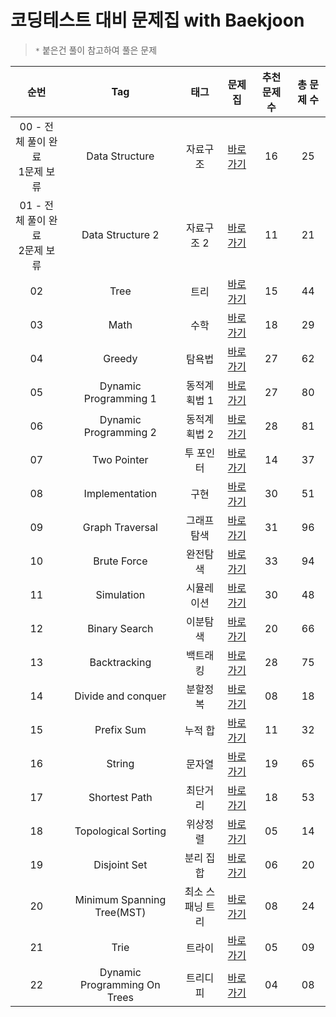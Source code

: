 # 코딩테스트 대비 문제집 with Baekjoon

> `*` 붙은건 풀이 참고하여 풀은 문제

| 순번 | Tag                          | 태그                | 문제집    | 추천 문제 수 | 총 문제 수 |
| :--: | :--------------------------: | :-----------------: | :------:  | :---------:  | :------: |
| 00 - 전체 풀이 완료<br/>1문제 보류 | Data Structure | 자료구조 | [바로가기](./data_structure) | 16 | 25 |
| 01 - 전체 풀이 완료<br/>2문제 보류 | Data Structure 2 | 자료구조 2 | [바로가기](./data_structure2) | 11 | 21 |
| 02 | Tree | 트리 | [바로가기](./tree) | 15 | 44 |
| 03 | Math | 수학 | [바로가기](./math) | 18 | 29 |
| 04 | Greedy | 탐욕법 | [바로가기](./greedy) | 27 | 62 |
| 05 | Dynamic Programming 1 | 동적계획법 1 | [바로가기](./dynamic_programming_1) | 27 | 80 |
| 06 | Dynamic Programming 2 | 동적계획법 2 | [바로가기](./dynamic_programming_2) | 28 | 81 |
| 07 | Two Pointer | 투 포인터 | [바로가기](./two_pointer) | 14 | 37 |
| 08 | Implementation | 구현 | [바로가기](./implementation) | 30 | 51 |
| 09 | Graph Traversal | 그래프 탐색 | [바로가기](./graph_traversal) | 31 | 96 |
| 10 | Brute Force | 완전탐색 | [바로가기](./brute_force) | 33 | 94 |
| 11 | Simulation | 시뮬레이션 | [바로가기](./simulation) | 30 | 48 |
| 12 | Binary Search | 이분탐색 | [바로가기](./binary_search) | 20 | 66 |
| 13 | Backtracking | 백트래킹 | [바로가기](./backtracking) | 28 | 75 |
| 14 | Divide and conquer | 분할정복 | [바로가기](./divide_and_conquer) | 08 | 18 |
| 15 | Prefix Sum | 누적 합 | [바로가기](./prefix_sum) | 11 | 32 |
| 16 | String | 문자열 | [바로가기](./string) | 19 | 65 |
| 17 | Shortest Path | 최단거리 | [바로가기](./shortest_path) | 18 | 53 |
| 18 | Topological Sorting | 위상정렬 | [바로가기](./topological_sorting) | 05 | 14 |
| 19 | Disjoint Set | 분리 집합 | [바로가기](./disjoint_set) | 06 | 20 |
| 20 | Minimum Spanning Tree(MST) | 최소 스패닝 트리 | [바로가기](./minimum_spanning_tree) | 08 | 24 |
| 21 | Trie | 트라이 | [바로가기](./trie) | 05 | 09 |
| 22 | Dynamic Programming On Trees | 트리디피 | [바로가기](./dynamic_programming_on_trees) | 04 | 08 |
